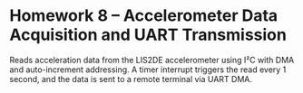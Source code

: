 # Homework 8 – Accelerometer Data Acquisition and UART Transmission

Reads acceleration data from the LIS2DE accelerometer using I²C with DMA and auto-increment addressing. A timer interrupt triggers the read every 1 second, and the data is sent to a remote terminal via UART DMA.
